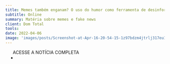 ```yaml
---
title: Memes também enganam? O uso do humor como ferramenta de desinformação
subtitle: Online
summary: Matéria sobre memes e fake news
client: Dom Total
tools: 
date: 2022-04-06
image: 'images/posts/Screenshot-at-Apr-16-20-54-15-1z97bdzm4jtrlj317eu13ryrgo34haz32pec654pmc84.png'
---
```




<div class="post__share"><ul class="share__list list-reset">ACESSE A NOTÍCIA COMPLETA<li class="share__item" style="margin-left: 10px"><a class="share__link share__facebook" style="background: #fa5657" href="https://domtotal.com/noticia/1573152/2022/04/memes-tambem-enganam-o-uso-do-humor-como-ferramenta-de-desinformacao/" 
onclick=window.open(this.href, 'pop-up', 'left=20,top=20,width=500,height=500,toolbar=1,resizable=0'); return false;" title="Link" rel="nofollow"><i class="fa-solid fa-link"></i></a></li></ul></div>
<!-- <div class="gallery-box"><div class="gallery"><img src="/clipping/images/example-1.jpg" loading="lazy" alt="Project"><img src="/clipping/images/example-2.jpg" loading="lazy" alt="Project"></div><em>Gallery / <a href="https://www.freepik.com/" target="_blank">Freepic</a></em></div> -->